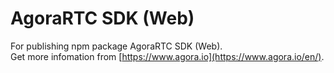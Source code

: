 # AgoraRTC SDK (Web)
For publishing npm package AgoraRTC SDK (Web).  
Get more infomation from [https://www.agora.io](https://www.agora.io/en/).